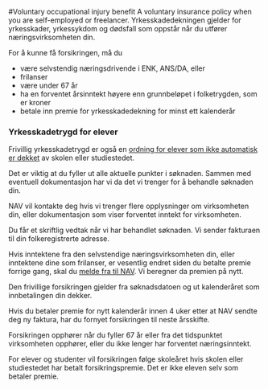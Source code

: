 #Voluntary occupational injury benefit
A voluntary insurance policy when you are self-employed or freelancer.
Yrkesskadedekningen gjelder for yrkesskader, yrkessykdom og dødsfall som oppstår når du utfører næringsvirksomheten din.

 For å kunne få forsikringen, må du

 * være selvstendig næringsdrivende i ENK, ANS/DA, eller
* frilanser
* være under 67 år
* ha en forventet årsinntekt høyere enn grunnbeløpet i folketrygden, som er  kroner
* betale inn premie for yrkesskadedekning for minst ett kalenderår

 ### Yrkesskadetrygd for elever

 Frivillig yrkesskadetrygd er også en [ordning for elever som ikke automatisk er dekket](https://www.nav.no/yrkesskade#elever) av skolen eller studiestedet.

 Det er viktig at du fyller ut alle aktuelle punkter i søknaden. Sammen med eventuell dokumentasjon har vi da det vi trenger for å behandle søknaden din.

 NAV vil kontakte deg hvis vi trenger flere opplysninger om virksomheten din, eller dokumentasjon som viser forventet inntekt for virksomheten.

 Du får et skriftlig vedtak når vi har behandlet søknaden. Vi sender fakturaen til din folkeregistrerte adresse.

 Hvis inntektene fra den selvstendige næringsvirksomheten din, eller inntektene dine som frilanser, er vesentlig endret siden du betalte premie forrige gang, skal du [melde fra til NAV](/skriv-til-oss). Vi beregner da premien på nytt.

 Den frivillige forsikringen gjelder fra søknadsdatoen og ut kalenderåret som innbetalingen din dekker.

 Hvis du betaler premie for nytt kalenderår innen 4 uker etter at NAV sendte deg ny faktura, har du fornyet forsikringen til neste årsskifte.

 Forsikringen opphører når du fyller 67 år eller fra det tidspunktet virksomheten opphører, eller du ikke lenger har forventet næringsinntekt.

 For elever og studenter vil forsikringen følge skoleåret hvis skolen eller studiestedet har betalt forsikringspremie. Det er ikke eleven selv som betaler premie.

 